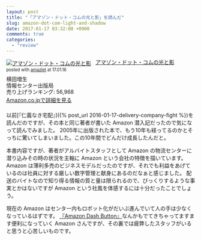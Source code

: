 ```yaml
---
layout: post
title: "「アマゾン・ドット・コムの光と影」を読んだ"
slug: amazon-dot-com-light-and-shadow
date: 2017-01-17 03:32:08 +0900
comments: true
categories:
  - "review"
---
```


<div class="amazlet-box" style="margin-bottom:1.5em;"><div class="amazlet-image" style="float:left;margin:0px 12px 1px 0px;"><a href="http://www.amazon.co.jp/exec/obidos/ASIN/4795843422/iriyaufo-22" name="amazletlink" target="_blank"><img src="https://images-fe.ssl-images-amazon.com/images/I/513N7QC4KEL._SL160_.jpg" alt="アマゾン・ドット・コムの光と影" style="border: none;" /></a></div><div class="amazlet-info" style="line-height:120%; margin-bottom: 10px"><div class="amazlet-name" style="margin-bottom:10px;line-height:120%"><a href="http://www.amazon.co.jp/exec/obidos/ASIN/4795843422/iriyaufo-22" name="amazletlink" target="_blank">アマゾン・ドット・コムの光と影</a><div class="amazlet-powered-date" style="font-size:80%;margin-top:5px;line-height:120%">posted with <a href="http://www.amazlet.com/" title="amazlet" target="_blank">amazlet</a> at 17.01.16</div></div><div class="amazlet-detail">横田増生 <br />情報センター出版局 <br />売り上げランキング: 56,968<br /></div><div class="amazlet-sub-info" style="float: left;"><div class="amazlet-link" style="margin-top: 5px"><a href="http://www.amazon.co.jp/exec/obidos/ASIN/4795843422/iriyaufo-22" name="amazletlink" target="_blank">Amazon.co.jpで詳細を見る</a></div></div></div><div class="amazlet-footer" style="clear: left"></div></div>

以前[『仁義なき宅配』]({% post_url 2016-01-17-delivery-company-fight %})を読んだのですが、その本と同じ著者が書いた Amazon 潜入記だったので気になって読んでみました。
2005年に出版された本で、もう10年も経ってるのかとそっちに驚いてしまいました。この10年間でどんだけ成長したんだと。

本書内容ですが、著者がアルバイトスタッフとして Amazon の物流センターに潜り込みその時の状況を主軸に Amazon という会社の特徴を描いています。Amazon は薄利多売のビジネスモデルだったのですが、それでも利益をあげているのは社員に対する厳しい数字管理と献身にあるのだなぁと感じました。
配送のバイトなので知り得る情報の質と量は限られるので、びっくりするような事実とかはないですが Amazon という社風を体感するには十分だったことでしょう。

現在の Amazon はセンター内もロボット化がだいぶ進んでいて人の手は少なくなっているはずです。
[『Amazon Dash Button』](https://www.amazon.co.jp/b?node=4752863051)なんかもでてきちゃってますます便利になっていく Amazon さんですが、その裏では疲弊したスタッフがいると思うと心苦しいものです。
